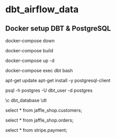# dbt_airflow_data


## Docker setup DBT & PostgreSQL


docker-compose down

docker-compose build


docker-compose up -d

docker-compose exec dbt bash


apt-get update
apt-get install -y postgresql-client


psql -h postgres -U dbt_user -d postgres

\c dbt_database
\dt

select * from jaffle_shop.customers;

select * from jaffle_shop.orders;

select * from stripe.payment;






